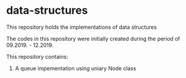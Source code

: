 # data-structures
This repository holds the implementations of data structures

The codes in this repository were initially created during the period of 09.2019. - 12.2019.

This repository contains:
1. A queue impementation using uniary Node class
